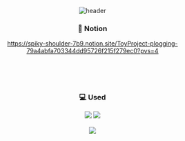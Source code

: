 <div align="center">
  
![header](https://capsule-render.vercel.app/api?type=transparent&color=auto&height=200&section=header&text=PloggingApplication&fontSize=70&animation=fadeIn&fontColor=13aa52)


### 🔗 Notion
https://spiky-shoulder-7b9.notion.site/ToyProject-plogging-79a4abfa703344dd95726f215f279ec0?pvs=4

<br/><br/><br/>

### 💻 Used
<img src="https://img.shields.io/badge/REACT-61DAFB?style=for-the-badge&logo=react&logoColor=white"/>
<img src="https://img.shields.io/badge/TYPESCRIPT-3178C6?style=for-the-badge&logo=typescript&logoColor=white"/>

<br/>
<br/>


<img src="https://file.notion.so/f/s/b5289c33-104f-4ae9-8f3b-d91aea566d4f/Untitled.png?id=1584d0e9-9846-44ce-a37f-f5a6aadb96a8&table=block&spaceId=85a23896-6a67-448a-9b36-493108acf74e&expirationTimestamp=1694966400000&signature=5ixYewnAFVK8n65CwCoakKs7L-9IvcFGHWdDxz9rRFA&downloadName=Untitled.png"/>

</div>
